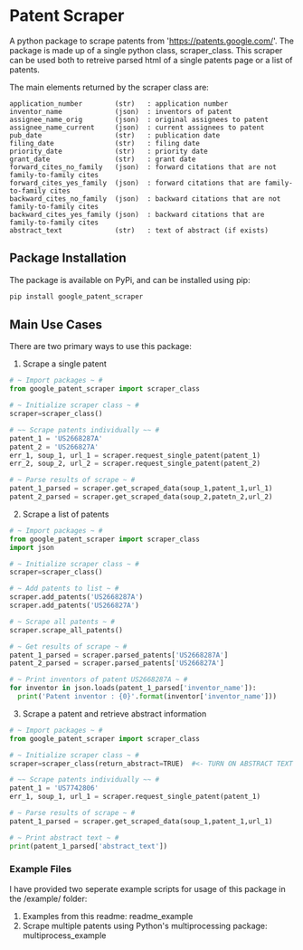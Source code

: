 # Patent Scraper
A python package to scrape patents from 'https://patents.google.com/'. The package is made up of a single python class, scraper_class. This scraper can be used both to retreive parsed html of a single patents page or a list of patents.

The main elements returned by the scraper class are:

    application_number        (str)   : application number
    inventor_name             (json)  : inventors of patent 
    assignee_name_orig        (json)  : original assignees to patent
    assignee_name_current     (json)  : current assignees to patent
    pub_date                  (str)   : publication date
    filing_date               (str)   : filing date
    priority_date             (str)   : priority date
    grant_date                (str)   : grant date
    forward_cites_no_family   (json)  : forward citations that are not family-to-family cites
    forward_cites_yes_family  (json)  : forward citations that are family-to-family cites
    backward_cites_no_family  (json)  : backward citations that are not family-to-family cites
    backward_cites_yes_family (json)  : backward citations that are family-to-family cites
    abstract_text             (str)   : text of abstract (if exists)

## Package Installation
The package is available on PyPi, and can be installed using pip:

```python
pip install google_patent_scraper
```

## Main Use Cases

There are two primary ways to use this package:
1. Scrape a single patent

``` python
# ~ Import packages ~ #
from google_patent_scraper import scraper_class

# ~ Initialize scraper class ~ #
scraper=scraper_class() 

# ~~ Scrape patents individually ~~ #
patent_1 = 'US2668287A'
patent_2 = 'US266827A'
err_1, soup_1, url_1 = scraper.request_single_patent(patent_1)
err_2, soup_2, url_2 = scraper.request_single_patent(patent_2)

# ~ Parse results of scrape ~ #
patent_1_parsed = scraper.get_scraped_data(soup_1,patent_1,url_1)
patent_2_parsed = scraper.get_scraped_data(soup_2,patetn_2,url_2)
```

2. Scrape a list of patents

```python
# ~ Import packages ~ #
from google_patent_scraper import scraper_class
import json

# ~ Initialize scraper class ~ #
scraper=scraper_class()

# ~ Add patents to list ~ #
scraper.add_patents('US2668287A')
scraper.add_patents('US266827A')

# ~ Scrape all patents ~ #
scraper.scrape_all_patents()

# ~ Get results of scrape ~ #
patent_1_parsed = scraper.parsed_patents['US2668287A']
patent_2_parsed = scraper.parsed_patents['US266827A']

# ~ Print inventors of patent US2668287A ~ #
for inventor in json.loads(patent_1_parsed['inventor_name']):
  print('Patent inventor : {0}'.format(inventor['inventor_name']))
```

3. Scrape a patent and retrieve abstract information

``` python
# ~ Import packages ~ #
from google_patent_scraper import scraper_class

# ~ Initialize scraper class ~ #
scraper=scraper_class(return_abstract=TRUE)  #<- TURN ON ABSTRACT TEXT  

# ~~ Scrape patents individually ~~ #
patent_1 = 'US7742806'
err_1, soup_1, url_1 = scraper.request_single_patent(patent_1)

# ~ Parse results of scrape ~ #
patent_1_parsed = scraper.get_scraped_data(soup_1,patent_1,url_1)

# ~ Print abstract text ~ #
print(patent_1_parsed['abstract_text'])
```


### Example Files

I have provided two seperate example scripts for usage of this package in the /example/ folder:
  1. Examples from this readme: readme_example
  2. Scrape multiple patents using Python's multiprocessing package: multiprocess_example

